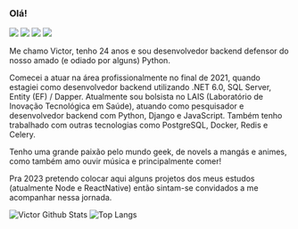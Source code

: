 ### Olá!

[<img src="https://img.shields.io/badge/linkedin-%230077B5.svg?&style=for-the-badge&logo=linkedin&logoColor=white" />](https://www.linkedin.com/in/victor-matheus-chagas)
<a href="mailto:victorchagasms@gmail.com"><img src="https://img.shields.io/badge/-Gmail-%23333?style=for-the-badge&logo=gmail&logoColor=red" target="_blank"></a>
[<img src="https://img.shields.io/badge/instagram-%23E4405F.svg?&style=for-the-badge&logo=instagram&logoColor=white" />](https://instagram.com/vicot_)
[<img src="https://img.shields.io/badge/spotify-%231ED760.svg?&style=for-the-badge&logo=spotify&logoColor=white" />](https://open.spotify.com/user/22d66qejfmukavch75ro4htey)

Me chamo Victor, tenho 24 anos e sou desenvolvedor backend defensor do nosso amado (e odiado por alguns) Python.

Comecei a atuar na área profissionalmente no final de 2021, quando estagiei como desenvolvedor backend utilizando .NET 6.0, SQL Server, Entity (EF) / Dapper. Atualmente sou bolsista no LAIS (Laboratório de Inovação Tecnológica em Saúde), atuando como pesquisador e desenvolvedor backend com Python, Django e JavaScript. Também tenho trabalhado com outras tecnologias como PostgreSQL, Docker, Redis e Celery.

Tenho uma grande paixão pelo mundo geek, de novels a mangás e animes, como também amo ouvir música e principalmente comer!

Pra 2023 pretendo colocar aqui alguns projetos dos meus estudos (atualmente Node e ReactNative) então sintam-se convidados a me acompanhar nessa jornada.

![Victor Github Stats](https://github-readme-stats.vercel.app/api?username=itsmevicot&theme=dracula)
![Top Langs](https://github-readme-stats.vercel.app/api/top-langs/?username=itsmevicot&layout=compact)
